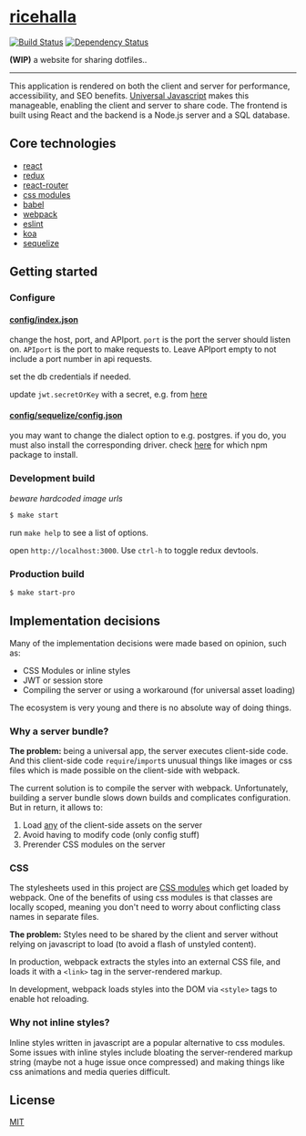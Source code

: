 # [ricehalla](www.ricehalla.com)

[![Build Status](https://travis-ci.org/sinapinto/ricehalla.svg?branch=master)](https://travis-ci.org/sinapinto/ricehalla)
[![Dependency Status](https://david-dm.org/sinapinto/ricehalla.svg)](https://david-dm.org/sinapinto/ricehalla)

**(WIP)** a website for sharing dotfiles..

---

This application is rendered on both the client and server for performance,
accessibility, and SEO benefits. [Universal
Javascript](https://medium.com/@mjackson/universal-javascript-4761051b7ae9#.kexqan3d7)
makes this manageable, enabling the client and server to share code. The
frontend is built using React and the backend is a Node.js server and a SQL
database.

## Core technologies

* [react](https://facebook.github.io/react/)
* [redux](https://github.com/reactjs/redux)
* [react-router](https://github.com/reactjs/react-router)
* [css modules](https://github.com/css-modules/css-modules)
* [babel](https://babeljs.io/)
* [webpack](https://webpack.github.io/)
* [eslint](http://eslint.org/)
* [koa](http://koajs.com/)
* [sequelize](http://docs.sequelizejs.com/en/latest/)

## Getting started

### Configure

#### [config/index.json](./config/index.json)

  change the host, port, and APIport. `port` is the port the server should
  listen on. `APIport` is the port to make requests to. Leave APIport empty
  to not include a port number in api requests.

  set the db credentials if needed.

  update `jwt.secretOrKey` with a secret, e.g. from
  [here](https://www.grc.com/passwords.htm)

#### [config/sequelize/config.json](./config/sequelize/config.json)

  you may want to change the dialect option to e.g. postgres. if you do, you
  must also  install the corresponding driver.  check
  [here](http://docs.sequelizejs.com/en/latest/docs/getting-started/) for which
  npm package to install.

### Development build

  *beware hardcoded image urls*

  ```sh
  $ make start
  ```

  run `make help` to see a list of options.

  open `http://localhost:3000`. Use `ctrl-h` to toggle redux devtools.

### Production build

  ```sh
  $ make start-pro
  ```

## Implementation decisions

Many of the implementation decisions were made based on opinion, such as:

* CSS Modules or inline styles
* JWT or session store
* Compiling the server or using a workaround (for universal asset loading)

The ecosystem is very young and there is no absolute way of doing things.

### Why a server bundle?

**The problem:** being a universal app, the server executes client-side code.
And this client-side code `require`/`import`s unusual things like images or css
files which is made possible on the client-side with webpack.

The current solution is to compile the server with webpack. Unfortunately,
building a server bundle slows down builds and complicates configuration. But in
return, it allows to:

1. Load [any](https://webpack.github.io/docs/list-of-loaders.html) of the
   client-side assets on the server
2. Avoid having to modify code (only config stuff)
3. Prerender CSS modules on the server

### CSS

The stylesheets used in this project are [CSS
modules](https://github.com/css-modules/css-modules) which get loaded by
webpack. One of the benefits of using css modules is that classes are locally
scoped, meaning you don't need to worry about conflicting class names in
separate files.

**The problem:** Styles need to be shared by the client and server without
relying on javascript to load (to avoid a flash of unstyled content).

In production, webpack extracts the styles into an external CSS file, and loads
it with a `<link>` tag in the server-rendered markup.

In development, webpack loads styles into the DOM via `<style>` tags to enable
hot reloading.

### Why not inline styles?

Inline styles written in javascript are a popular alternative to css modules.
Some issues with inline styles include bloating the server-rendered markup
string (maybe not a huge issue once compressed) and making things like css
animations and media queries difficult.

## License

[MIT](./LICENSE)
